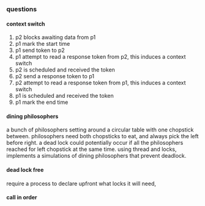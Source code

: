 ### questions

#### context switch
1. p2 blocks awaiting data from p1
2. p1 mark the start time
3. p1 send token to p2
4. p1 attempt to read a response token from p2, this induces a context switch
5. p2 is scheduled and received the token
6. p2 send a response token to p1
7. p2 attempt to read a response token from p1, this induces a context switch
8. p1 is scheduled and received the token
9. p1 mark the end time

#### dining philosophers
a bunch of philosophers setting around a circular table with one chopstick between.
philosophers need both chopsticks to eat, and always pick the left before right.
a dead lock could potentially occur if all the philosophers reached for left chopstick at the same time.
using thread and locks, implements a simulations of dining philosophers that prevent deadlock. 

#### dead lock free
require a process to declare upfront what locks it will need, 

#### call in order
